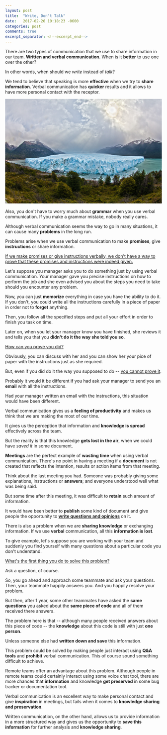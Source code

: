 ```yaml
---
layout: post
title:  "Write, Don't Talk"
date:   2017-02-26 19:18:23 -0600
categories: post
comments: true
excerpt_separator: <!--excerpt_end-->
---
```

There are two types of communication that we use to share information in our team.
**Written and verbal communication**.
When is it **better** to use one over the other?

In other words, when should we _write_ instead of _talk_?

We tend to believe that speaking is more **effective** when we try to **share information**.
Verbal communication has **quicker** results and it allows to have more personal contact
with the receptor.

<!--excerpt_end-->
![Required](/assets/images/landscape_ice.jpg)

Also, you don't have to worry much about **grammar** when you use verbal communication. If you
make a grammar mistake, nobody really cares.

Although verbal communication seems the way to go in many situations,
it can cause many **problems** in the long run.

Problems arise when we use verbal communication to make **promises**, give **instructions**
or share information.

<u>If we make promises or give instructions verbally, we don't have a way to prove
that these promises and instructions were indeed given.</u>

Let's suppose you manager asks you to do something just
by using verbal communication. Your manager gave you precise instructions
on how to perform the job and she even advised you about the steps you need to take
should you encounter any problem.

Now, you can just **memorize** everything in case you have the ability to do it.
If you don't, you could write all the instructions carefully in a piece of paper
in order not to **forget** anything.

Then, you follow all the specified steps and put all your effort in order to
finish you task on time.

Later on, when you let your manager know you have finished, she reviews it
and tells you that you **didn't do it the way she told you so**.

<u>How can you prove you did?</u>

Obviously, you can discuss with her and you can show her your pice of paper with
the instructions just as she required.

But, even if you did do it the way you supposed to do -- <u>you cannot prove it</u>.

Probably it would it be different if you had ask your manager to send you
an **email** with all the instructions.

Had your manager written an email with the instructions, this situation
would have been different.

Verbal communication gives us a **feeling of productivity** and makes us think
that we are making the most of our time.

It gives us the perception that information and **knowledge is spread** effectively
across the team.

But the reality is that this knowledge **gets lost in the air**, when we
could have *saved it* in some document.

**Meetings** are the perfect example of **wasting time** when using verbal communication.
There's no point in having a meeting if a **document** is not created that reflects the
intention, results or action items from that meeting.

Think about the last meeting you had. Someone was probably giving some explanations,
instructions or **answers**; and everyone understood well what was being said.

But some time after this meeting, it was difficult to **retain** such
amount of information.

It would have been better to **publish** some kind of document and give people the opportunity
to **<u>write questions and opinions</u>** on it.

There is also a problem when we are **sharing knowledge** or exchanging information.
If we use **verbal** communication, all this **information is lost**.

To give example, let's suppose you are working with your team and suddenly you find yourself
with many questions about a particular code you don't understand.

<u>What's the first thing you do to solve this problem?</u>

Ask a question, of course.

So, you go ahead and approach some teammate and ask your questions.
Then, your teammate happily answers you.
And you happily resolve your problem.

But then, after 1 year, some other teammates have asked the **same questions** you asked
about the **same piece of code** and all of them received there answers.

The problem here is that -- although many people received answers about this piece of code --
the **knowledge** about this code is still with just **one person**.

Unless someone else had **written down and save** this information.

This problem could be solved by making people just interact using **Q&A tools** and **prohibit**
verbal communication. This of course sound something difficult to achieve.

Remote teams offer an advantage about this problem. Although people in remote teams could
certainly interact using some voice chat tool, there are more chances that **information**
and knowledge **get preserved** in some bug tracker or documentation tool.

Verbal communication is an excellent way to make personal contact and give
**inspiration** in meetings, but fails when it comes to **knowledge sharing and preservation**.

Written communication, on the other hand, allows us to provide information in a more
structured way and gives us the opportunity to **save this information** for further
analysis and **knowledge sharing**.

